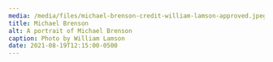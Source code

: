 ```yaml
---
media: /media/files/michael-brenson-credit-william-lamson-approved.jpeg
title: Michael Brenson
alt: A portrait of Michael Brenson
caption: Photo by William Lamson
date: 2021-08-19T12:15:00-0500
---
```

